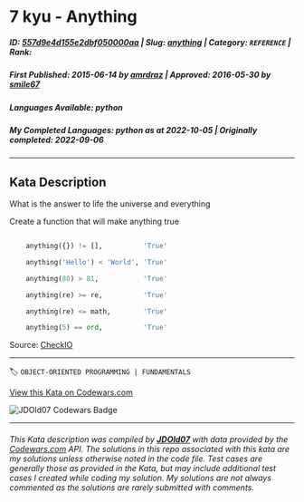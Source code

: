# 7 kyu - Anything

##### **ID**: [557d9e4d155e2dbf050000aa](https://www.codewars.com/kata/557d9e4d155e2dbf050000aa) | **Slug**: [anything](https://www.codewars.com/kata/557d9e4d155e2dbf050000aa) | **Category**: `REFERENCE` | **Rank**: <span style="color:white">7 kyu</span>

##### **First Published**: 2015-06-14 ***by*** [amrdraz](https://www.codewars.com/users/amrdraz) | **Approved**: 2016-05-30 ***by*** [smile67](https://www.codewars.com/users/smile67)

##### **Languages Available**: python

##### **My Completed Languages**: python ***as at*** 2022-10-05 | **Originally completed**: 2022-09-06

---

## Kata Description


What is the answer to life the universe and everything



Create a function that will make anything true





```python

    anything({}) != [],          'True'

    anything('Hello') < 'World', 'True'

    anything(80) > 81,           'True'

    anything(re) >= re,          'True'

    anything(re) <= math,        'True'

    anything(5) == ord,          'True'

```



Source: [CheckIO](https://checkio.org/mission/solution-for-anything/)

---


🏷 `OBJECT-ORIENTED PROGRAMMING | FUNDAMENTALS`


[View this Kata on Codewars.com](https://www.codewars.com/kata/557d9e4d155e2dbf050000aa)

![](https://www.codewars.com/users/jdold07/badges/large "JDOld07 Codewars Badge")

---

###### *This Kata description was compiled by [**JDOld07**](https://tpstech.dev) with data provided by the [Codewars.com](https://www.codewars.com) API.  The solutions in this repo associated with this kata are my solutions unless otherwise noted in the code file.  Test cases are generally those as provided in the Kata, but may include additional test cases I created while coding my solution.  My solutions are not always commented as the solutions are rarely submitted with comments.*
